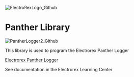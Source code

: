 ![ElectroRexLogo_Github](https://github.com/user-attachments/assets/1e90ab43-f840-40a9-8af7-10e5c5ff8517)

# Panther Library

![PantherLogger2_Github](https://github.com/user-attachments/assets/3922f5d2-a3af-4fcc-b31a-b663417f08bc)


This library is used to program the Electrorex Panther Logger 

[Electrorex Panther Logger](https://electrorex.io/shop/ols/products/electrorex-iot-loggerone)

See documentation in the Electrorex Learning Center 
